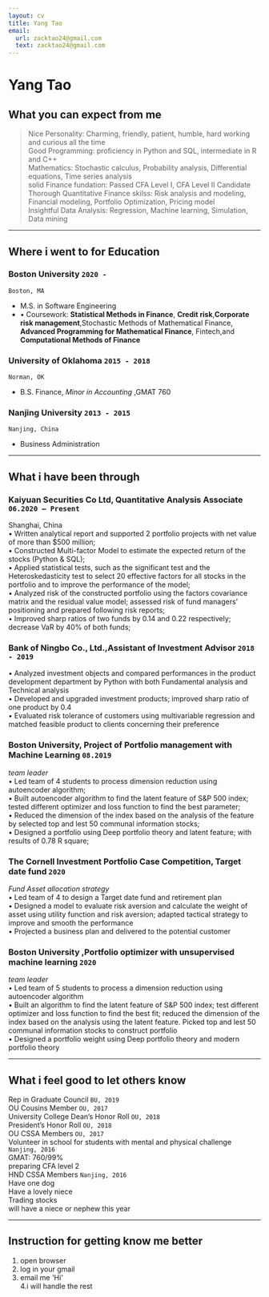 ```yaml
---
layout: cv
title: Yang Tao
email:
  url: zacktao24@gmail.com
  text: zacktao24@gmail.com
---
```


# Yang **Tao**

## What you can expect from me
> Nice Personality: Charming, friendly, patient, humble, hard working and curious all the time <br>
> Good Programming:  proficiency in Python and SQL, intermediate in R and C++<br>
> Mathematics:  Stochastic calculus, Probability analysis, Differential equations, Time series analysis<br>
> solid Finance fundation: Passed CFA Level I, CFA Level II Candidate<br>
> Thorough Quantitative Finance skilss: Risk analysis and modeling, Financial modeling, Portfolio Optimization, Pricing model<br>
> Insightful Data Analysis: Regression, Machine learning, Simulation, Data mining<br>

----
## Where i went to for Education

### **Boston University** `2020 -`

```
Boston, MA
```

- M.S. in Software Engineering
- •	Coursework: **Statistical Methods in Finance**, **Credit risk**,**Corporate risk management**,Stochastic Methods of Mathematical Finance, **Advanced Programming for Mathematical Finance**, Fintech,and **Computational Methods of Finance**

### **University of Oklahoma** `2015 - 2018`

```
Norman, OK
```

- B.S. Finance, _Minor in Accounting_ ,GMAT 760

### **Nanjing University** `2013 - 2015`

```
Nanjing, China
```

- Business Administration

----
## What i have been through
### **Kaiyuan Securities Co Ltd, Quantitative Analysis Associate** `06.2020 – Present`
Shanghai, China         
•	Written analytical report and supported 2 portfolio projects with net value of more than $500 million;<br>
•	Constructed Multi-factor Model to estimate the expected return of the stocks (Python & SQL); <br>
•	Applied statistical tests, such as the significant test and the Heteroskedasticity test to select 20 effective factors for all stocks in the portfolio and to improve the performance of the model;<br>
•	Analyzed risk of the constructed portfolio using the factors covariance matrix and the residual value model; assessed risk of fund managers’ positioning and prepared following risk reports;<br>
•	Improved sharp ratios of two funds by 0.14 and 0.22 respectively; decrease VaR by 40% of both funds;



### **Bank of Ningbo Co., Ltd.,Assistant of Investment Advisor** `2018 - 2019`
•	Analyzed investment objects and compared performances in the product development department by Python with both Fundamental analysis and Technical analysis <br>
•	Developed and upgraded investment products; improved sharp ratio of one product by 0.4<br>
•	Evaluated risk tolerance of customers using multivariable regression and matched feasible product to clients concerning their preference


### **Boston University, Project of Portfolio management with Machine Learning** `08.2019`
_team leader_<br>
•	Led team of 4 students to process dimension reduction using autoencoder algorithm;<br>
•	Built autoencoder algorithm to find the latent feature of S&P 500 index; tested different optimizer and loss function to find the best parameter; <br>
•	Reduced the dimension of the index based on the analysis of the feature by selected top and lest 50 communal information stocks;<br>
•	Designed a portfolio using Deep portfolio theory and latent feature; with results of 0.78 R square;<br>


### **The Cornell Investment Portfolio Case Competition, Target date fund** `2020`
_Fund Asset allocation strategy_<br>
•	Led team of 4 to design a Target date fund and retirement plan<br>
•	Designed a model to evaluate risk aversion and calculate the weight of asset using utility function and risk aversion; adapted tactical strategy to improve and smooth the performance <br>
•	Projected a business plan and delivered to the potential customer

### **Boston University	,Portfolio optimizer with unsupervised machine learning** `2020`
_team leader_<br>
•	Led team of 5 students to process a dimension reduction using autoencoder algorithm <br>
•	Built an algorithm to find the latent feature of S&P 500 index; test different optimizer and loss function to find the best fit; reduced the dimension of the index based on the analysis using the latent feature. Picked top and lest 50 communal information stocks to construct portfolio <br>
•	Designed a portfolio weight using Deep portfolio theory and modern portfolio theory 

----
## What i feel good to let others know
Rep in Graduate Council `BU, 2019` <br>
OU Cousins Member `OU, 2017` <br>
University College Dean’s Honor Roll    `OU, 2018` <br>
President’s Honor Roll  `OU, 2018` <br>
OU CSSA Members `OU, 2017` <br>
Volunteer in school for students with mental and physical challenge `Nanjing, 2016` <br>
GMAT: 760/99%  <br>
preparing CFA level 2  <br>
HND CSSA Members   `Nanjing, 2016` <br>
Have one dog <br>
Have a lovely niece <br> 
Trading stocks <br>
will have a niece or nephew this year  <br>

----
## Instruction for getting know me better
1. open browser
2. log in your gmail
3. email me 'Hi'<br>
4.i will handle the rest


